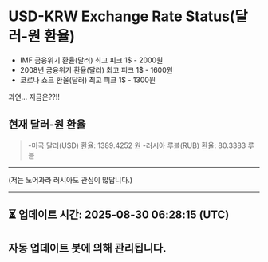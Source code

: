 


# USD-KRW Exchange Rate Status(달러-원 환율)

* IMF 금융위기 환율(달러) 최고 피크 1$ - 2000원
* 2008년 금융위기 환율(달러) 최고 피크 1$ - 1600원
* 코로나 쇼크 환율(달러) 최고 피크 1$ - 1300원



과연... 지금은??!!


## 현재 달러-원 환율
> -미국 달러(USD) 환율: 1389.4252 원 
-러시아 루블(RUB) 환율: 80.3383 루블


---
(저는 노어과라 러시아도 관심이 많답니다.)

---

⏳ 업데이트 시간: 2025-08-30 06:28:15 (UTC)
---
자동 업데이트 봇에 의해 관리됩니다.
---

